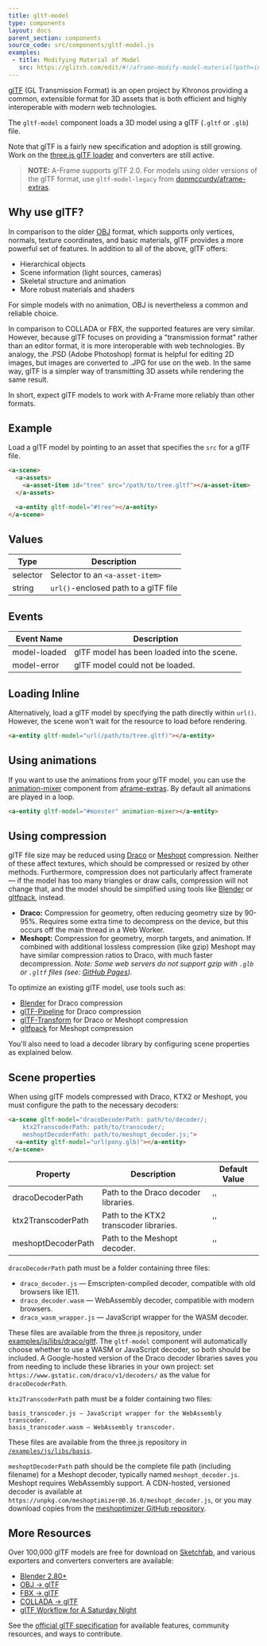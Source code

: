 ```yaml
---
title: gltf-model
type: components
layout: docs
parent_section: components
source_code: src/components/gltf-model.js
examples:
 - title: Modifying Material of Model
   src: https://glitch.com/edit/#!/aframe-modify-model-material?path=index.html:1:0
---
```


[about-gltf]: https://www.khronos.org/gltf

[glTF][about-gltf] (GL Transmission Format) is an open project by Khronos
providing a common, extensible format for 3D assets that is both efficient and
highly interoperable with modern web technologies.

The `gltf-model` component loads a 3D model using a glTF (`.gltf` or `.glb`)
file.

[threejsgltf]: https://threejs.org/docs/#examples/loaders/GLTFLoader

Note that glTF is a fairly new specification and adoption is still growing.
Work on the [three.js glTF loader][threejsgltf] and converters are still
active.

> **NOTE:** A-Frame supports glTF 2.0. For models using older versions of the
> glTF format, use `gltf-model-legacy` from [donmccurdy/aframe-extras][extras].

[extras]: https://github.com/donmccurdy/aframe-extras/tree/master/src/loaders

<!--toc-->

## Why use glTF?

[obj-model]: ./obj-model.md

In comparison to the older [OBJ][obj-model] format, which supports only
vertices, normals, texture coordinates, and basic materials, glTF provides a
more powerful set of features. In addition to all of the above, glTF offers:

- Hierarchical objects
- Scene information (light sources, cameras)
- Skeletal structure and animation
- More robust materials and shaders

For simple models with no animation, OBJ is nevertheless a common and reliable
choice.

In comparison to COLLADA or FBX, the supported features are very
similar. However, because glTF focuses on providing a "transmission format"
rather than an editor format, it is more interoperable with web technologies.
By analogy, the .PSD (Adobe Photoshop) format is helpful for editing 2D images,
but images are converted to .JPG for use on the web. In the same way, glTF is a
simpler way of transmitting 3D assets while rendering the same result.

In short, expect glTF models to work with A-Frame more reliably than other
formats.

## Example

Load a glTF model by pointing to an asset that specifies the `src` for a glTF
file.

```html
<a-scene>
  <a-assets>
    <a-asset-item id="tree" src="/path/to/tree.gltf"></a-asset-item>
  </a-assets>

  <a-entity gltf-model="#tree"></a-entity>
</a-scene>
```

## Values

| Type     | Description                          |
|----------|--------------------------------------|
| selector | Selector to an `<a-asset-item>`      |
| string   | `url()`-enclosed path to a glTF file |

## Events

| Event Name   | Description                                |
|--------------|--------------------------------------------|
| model-loaded | glTF model has been loaded into the scene. |
| model-error  | glTF model could not be loaded.            |

## Loading Inline

Alternatively, load a glTF model by specifying the path directly within
`url()`. However, the scene won't wait for the resource to load before
rendering.

```html
<a-entity gltf-model="url(/path/to/tree.gltf)"></a-entity>
```

## Using animations

If you want to use the animations from your glTF model, you can use the [animation-mixer](https://github.com/donmccurdy/aframe-extras/tree/master/src/loaders#animation) component from [aframe-extras](https://github.com/donmccurdy/aframe-extras). By default all animations are played in a loop.

```html
<a-entity gltf-model="#monster" animation-mixer></a-entity>
```

## Using compression

[draco]: https://google.github.io/draco/
[meshopt]: https://github.com/zeux/meshoptimizer
[gltf-pipeline]: https://github.com/AnalyticalGraphicsInc/gltf-pipeline
[gltf-transform]: https://gltf-transform.donmccurdy.com/
[gltfpack]: https://github.com/zeux/meshoptimizer/tree/master/gltf
[github-pages-issue]: https://github.community/t/support-for-gzip-on-glb-3d-model-files/11004#M2962

glTF file size may be reduced using [Draco][draco] or [Meshopt][meshopt] compression. Neither of these affect textures, which should be compressed or resized by other methods. Furthermore, compression does not particularly affect framerate — if the model has too many triangles or draw calls, compression will not change that, and the model should be simplified using tools like [Blender][blender] or [gltfpack][gltfpack], instead.

- **Draco:** Compression for geometry, often reducing geometry size by 90-95%. Requires some extra time to decompress on the device, but this occurs off the main thread in a Web Worker.
- **Meshopt:** Compression for geometry, morph targets, and animation. If combined with additional lossless compression (like gzip) Meshopt may have similar compression ratios to Draco, with much faster decompression. _Note: Some web servers do not support gzip with `.glb` or `.gltf` files (see: [GitHub Pages][github-pages-issue])._

To optimize an existing glTF model, use tools such as:

- [Blender][blender] for Draco compression
- [glTF-Pipeline][gltf-pipeline] for Draco compression
- [glTF-Transform][gltf-transform] for Draco or Meshopt compression
- [gltfpack][gltfpack] for Meshopt compression

You'll also need to load a decoder library by configuring scene properties as explained below.

## Scene properties

[draco-decoders]: https://github.com/mrdoob/three.js/tree/master/examples/js/libs/draco/gltf
[meshopt-decoder]: https://github.com/zeux/meshoptimizer/tree/master/js

When using glTF models compressed with Draco, KTX2 or Meshopt, you must configure the path to the necessary decoders:

```html
<a-scene gltf-model="dracoDecoderPath: path/to/decoder/;
    ktx2TranscoderPath: path/to/transcoder/;
    meshoptDecoderPath: path/to/meshopt_decoder.js;">
  <a-entity gltf-model="url(pony.glb)"></a-entity>
</a-scene>
```

| Property         | Description                                                                                                                                                                                           | Default Value                       |
|------------------|--------------------------------------|----|
| dracoDecoderPath | Path to the Draco decoder libraries. | '' |
| ktx2TranscoderPath | Path to the KTX2 transcoder libraries. | '' |
| meshoptDecoderPath | Path to the Meshopt decoder.       | '' |

`dracoDecoderPath` path must be a folder containing three files:

* `draco_decoder.js` — Emscripten-compiled decoder, compatible with old browsers like IE11.
* `draco_decoder.wasm` — WebAssembly decoder, compatible with modern browsers.
* `draco_wasm_wrapper.js` — JavaScript wrapper for the WASM decoder.

These files are available from the three.js repository, under
[examples/js/libs/draco/gltf][draco-decoders]. The `gltf-model` component will
automatically choose whether to use a WASM or JavaScript decoder, so both should
be included. A Google-hosted version of the Draco decoder libraries saves you from needing to include these libraries in your own project: set `https://www.gstatic.com/draco/v1/decoders/` as the value for `dracoDecoderPath`.

`ktx2TranscoderPath` path must be a folder containing two files:

    basis_transcoder.js — JavaScript wrapper for the WebAssembly transcoder.
    basis_transcoder.wasm — WebAssembly transcoder.

These files are available from the three.js repository in [`/examples/js/libs/basis`](https://github.com/mrdoob/three.js/tree/master/examples/js/libs/basis).


`meshoptDecoderPath` path should be the complete file path (including filename) for a Meshopt decoder, typically named `meshopt_decoder.js`. Meshopt requires WebAssembly support. A CDN-hosted, versioned decoder is available at `https://unpkg.com/meshoptimizer@0.16.0/meshopt_decoder.js`, or you may download copies from the [meshoptimizer GitHub repository][meshopt-decoder].

## More Resources

[sketchfab]: https://sketchfab.com/models?features=downloadable&sort_by=-likeCount
[blender]: https://www.blender.org/
[obj-converter]: https://github.com/AnalyticalGraphicsInc/obj2gltf
[fbx-converter]: https://github.com/facebookincubator/FBX2glTF
[collada-converter]: http://cesiumjs.org/convertmodel.html

Over 100,000 glTF models are free for download on [Sketchfab][sketchfab], and
various exporters and converters converters are available:

- [Blender 2.80+][blender]
- [OBJ &rarr; glTF][obj-converter]
- [FBX &rarr; glTF][fbx-converter]
- [COLLADA &rarr; glTF][collada-converter]
- [glTF Workflow for A Saturday Night](https://blog.mozvr.com/a-saturday-night-gltf-workflow/)

[spec]: https://github.com/KhronosGroup/glTF

See the [official glTF specification][spec] for available features, community
resources, and ways to contribute.

